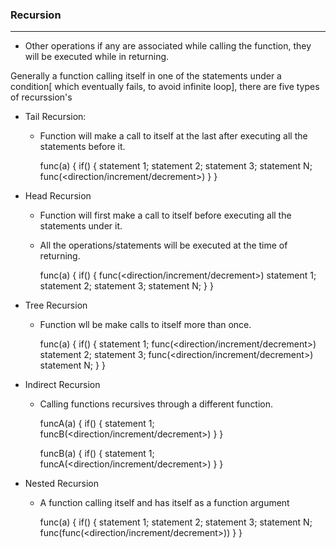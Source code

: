 ### Recursion
--------------
-   Other operations if any are associated while calling the function, they will be executed while in returning.

Generally a function calling itself in one of the statements under a condition[ which eventually fails, to avoid infinite loop], there are five types of recurssion's

-   Tail Recursion: 
    -   Function will make a call to itself at the last after executing all the statements before it.

        func(a)
            {
                if(<condition to fail>)
                    {
                        statement 1;
                        statement 2;
                        statement 3;
                        statement N;
                        func(<direction/increment/decrement>)
                    }
            }

-   Head Recursion
    -   Function will first make a call to itself before executing all the statements under it.
    -   All the operations/statements will be executed at the time of returning.

        func(a)
            {
                if(<condition to fail>)
                    {
                        func(<direction/increment/decrement>)
                        statement 1;
                        statement 2;
                        statement 3;
                        statement N;
                    }
            }

-   Tree Recursion
    -   Function wll be make calls to itself more than once.

        func(a)
            {
                if(<condition to fail>)
                    {
                        statement 1;
                        func(<direction/increment/decrement>)
                        statement 2;
                        statement 3;
                        func(<direction/increment/decrement>)
                        statement N;
                    }
            }

-   Indirect Recursion
    -   Calling functions recursives through a different function.

        funcA(a)
            {
                if(<condition to fail>)
                    {
                        statement 1;
                        funcB(<direction/increment/decrement>)
                    }
            }

        funcB(a)
            {
                if(<condition to fail>)
                    {
                        statement 1;
                        funcA(<direction/increment/decrement>)
                    }
            }


-   Nested Recursion
    -   A function calling itself and has itself as a function argument

        func(a)
            {
                if(<condition to fail>)
                    {
                        statement 1;
                        statement 2;
                        statement 3;
                        statement N;
                        func(func(<direction/increment/decrement>))
                    }
            }